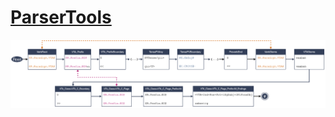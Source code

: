# [ParserTools](https://github.com/ELF-Lab/ParserTools/)

<img src="img/lexc_diagram.png" width="2000" style="overflow: auto;"/>
